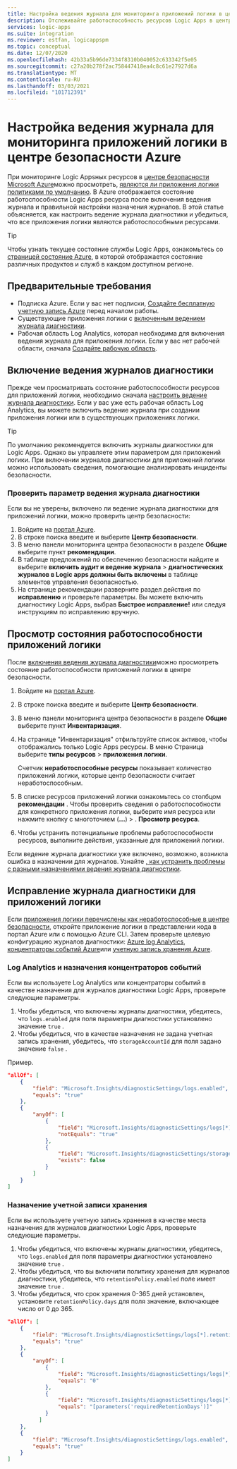 ```yaml
---
title: Настройка ведения журнала для мониторинга приложений логики в центре безопасности Azure
description: Отслеживайте работоспособность ресурсов Logic Apps в центре безопасности Azure, настроив ведение журнала диагностики.
services: logic-apps
ms.suite: integration
ms.reviewer: estfan, logicappspm
ms.topic: conceptual
ms.date: 12/07/2020
ms.openlocfilehash: 42b33a5b96de7334f8310b040052c633342f5e05
ms.sourcegitcommit: c27a20b278f2ac758447418ea4c8c61e27927d6a
ms.translationtype: MT
ms.contentlocale: ru-RU
ms.lasthandoff: 03/03/2021
ms.locfileid: "101712391"
---
```

# <a name="set-up-logging-to-monitor-logic-apps-in-azure-security-center"></a>Настройка ведения журнала для мониторинга приложений логики в центре безопасности Azure

При мониторинге Logic Appsных ресурсов в [центре безопасности Microsoft Azure](../security-center/security-center-introduction.md)можно просмотреть, [являются ли приложения логики политиками по умолчанию](#view-logic-apps-health-status). В Azure отображается состояние работоспособности Logic Apps ресурса после включения ведения журнала и правильной настройки назначения журналов. В этой статье объясняется, как настроить ведение журнала диагностики и убедиться, что все приложения логики являются работоспособными ресурсами.

> [!TIP]
> Чтобы узнать текущее состояние службы Logic Apps, ознакомьтесь со [страницей состояние Azure](https://status.azure.com/), в которой отображается состояние различных продуктов и служб в каждом доступном регионе.

## <a name="prerequisites"></a>Предварительные требования

* Подписка Azure. Если у вас нет подписки, [Создайте бесплатную учетную запись Azure](https://azure.microsoft.com/free/) перед началом работы.
* Существующие приложения логики с [включенным ведением журнала диагностики](#enable-diagnostic-logging).
* Рабочая область Log Analytics, которая необходима для включения ведения журнала для приложения логики. Если у вас нет рабочей области, сначала [Создайте рабочую область](../azure-monitor/logs/quick-create-workspace.md).

## <a name="enable-diagnostic-logging"></a>Включение ведения журналов диагностики

Прежде чем просматривать состояние работоспособности ресурсов для приложений логики, необходимо сначала [настроить ведение журнала диагностики](monitor-logic-apps-log-analytics.md). Если у вас уже есть рабочая область Log Analytics, вы можете включить ведение журнала при создании приложения логики или в существующих приложениях логики.

> [!TIP]
> По умолчанию рекомендуется включить журналы диагностики для Logic Apps. Однако вы управляете этим параметром для приложений логики. При включении журналов диагностики для приложений логики можно использовать сведения, помогающие анализировать инциденты безопасности.

### <a name="check-diagnostic-logging-setting"></a>Проверить параметр ведения журнала диагностики

Если вы не уверены, включено ли ведение журнала диагностики для приложений логики, можно проверить центр безопасности:

1. Войдите на [портал Azure](https://portal.azure.com).
1. В строке поиска введите и выберите **Центр безопасности**.
1. В меню панели мониторинга центра безопасности в разделе **Общие** выберите пункт **рекомендации**.
1. В таблице предложений по обеспечению безопасности найдите и выберите **включить аудит и ведение журнала** &gt; **диагностических журналов в Logic apps должны быть включены** в таблице элементов управления безопасностью.
1. На странице рекомендации разверните раздел действия по **исправлению** и проверьте параметры. Вы можете включить диагностику Logic Apps, выбрав **Быстрое исправление!** или следуя инструкциям по исправлению вручную.

## <a name="view-logic-apps-health-status"></a>Просмотр состояния работоспособности приложений логики

После [включения ведения журнала диагностики](#enable-diagnostic-logging)можно просмотреть состояние работоспособности приложений логики в центре безопасности.

1. Войдите на [портал Azure](https://portal.azure.com).
1. В строке поиска введите и выберите **Центр безопасности**.
1. В меню панели мониторинга центра безопасности в разделе **Общие** выберите пункт **Инвентаризация**.
1. На странице "Инвентаризация" отфильтруйте список активов, чтобы отображались только Logic Apps ресурсы. В меню Страница выберите **типы ресурсов** &gt; **приложения логики**.

   Счетчик **неработоспособные ресурсы** показывает количество приложений логики, которые центр безопасности считает неработоспособным.
1.  В списке ресурсов приложений логики ознакомьтесь со столбцом **рекомендации** . Чтобы проверить сведения о работоспособности для конкретного приложения логики, выберите имя ресурса или нажмите кнопку с многоточием (**...**) &gt; . **Просмотр ресурса**.
1.  Чтобы устранить потенциальные проблемы работоспособности ресурсов, выполните действия, указанные для приложений логики.

Если ведение журнала диагностики уже включено, возможно, возникла ошибка в назначении для журналов. Узнайте [, как устранить проблемы с разными назначениями ведения журнала диагностики](#fix-diagnostic-logging-for-logic-apps).

## <a name="fix-diagnostic-logging-for-logic-apps"></a>Исправление журнала диагностики для приложений логики

Если [приложения логики перечислены как неработоспособные в центре безопасности](#view-logic-apps-health-status), откройте приложение логики в представлении кода в портал Azure или с помощью Azure CLI. Затем проверьте целевую конфигурацию журналов диагностики: [Azure log Analytics](#log-analytics-and-event-hubs-destinations), [концентраторы событий Azure](#log-analytics-and-event-hubs-destinations)или [учетную запись хранения Azure](#storage-account-destination).

### <a name="log-analytics-and-event-hubs-destinations"></a>Log Analytics и назначения концентраторов событий

Если вы используете Log Analytics или концентраторы событий в качестве назначения для журналов диагностики Logic Apps, проверьте следующие параметры. 

1. Чтобы убедиться, что включены журналы диагностики, убедитесь, что `logs.enabled` для поля параметры диагностики установлено значение `true` . 
1. Чтобы убедиться, что в качестве назначения не задана учетная запись хранения, убедитесь, что `storageAccountId` для поля задано значение `false` .

Пример.

```json
"allOf": [
    {
        "field": "Microsoft.Insights/diagnosticSettings/logs.enabled",
        "equals": "true"
    },
    {
        "anyOf": [
            {
                "field": "Microsoft.Insights/diagnosticSettings/logs[*].retentionPolicy.enabled",
                "notEquals": "true"
            },
            {
                "field": "Microsoft.Insights/diagnosticSettings/storageAccountId",
                "exists": false
            }
        ]
    }
] 
```

### <a name="storage-account-destination"></a>Назначение учетной записи хранения

Если вы используете учетную запись хранения в качестве места назначения для журналов диагностики Logic Apps, проверьте следующие параметры.

1. Чтобы убедиться, что включены журналы диагностики, убедитесь, что `logs.enabled` для поля параметры диагностики установлено значение `true` .
1. Чтобы убедиться, что вы включили политику хранения для журналов диагностики, убедитесь, что `retentionPolicy.enabled` поле имеет значение `true` .
1. Чтобы убедиться, что срок хранения 0-365 дней установлен, установите `retentionPolicy.days` для поля значение, включающее число от 0 до 365.

```json
"allOf": [
    {
        "field": "Microsoft.Insights/diagnosticSettings/logs[*].retentionPolicy.enabled",
        "equals": "true"
    },
    {
        "anyOf": [
            {
                "field": "Microsoft.Insights/diagnosticSettings/logs[*].retentionPolicy.days",
                "equals": "0"
            },
            {
                "field": "Microsoft.Insights/diagnosticSettings/logs[*].retentionPolicy.days",
                "equals": "[parameters('requiredRetentionDays')]"
            }
          ]
    },
    {
        "field": "Microsoft.Insights/diagnosticSettings/logs.enabled",
        "equals": "true"
    }
]
```